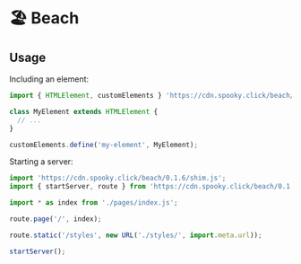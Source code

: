 # 🏖️ Beach

## Usage

Including an element:

```js
import { HTMLElement, customElements } 'https://cdn.spooky.click/beach/0.1.6/shim.js';

class MyElement extends HTMLElement {
  // ...
}

customElements.define('my-element', MyElement);
```

Starting a server:

```js
import 'https://cdn.spooky.click/beach/0.1.6/shim.js';
import { startServer, route } from 'https://cdn.spooky.click/beach/0.1.6/mod.js';

import * as index from './pages/index.js';

route.page('/', index);

route.static('/styles', new URL('./styles/', import.meta.url));

startServer();
```